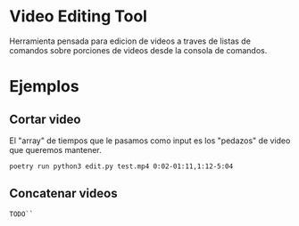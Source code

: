 # Video Editing Tool

Herramienta pensada para edicion de videos a traves de listas de comandos sobre porciones de
videos desde la consola de comandos.

# Ejemplos

## Cortar video

El "array" de tiempos que le pasamos como input es los "pedazos"
de video que queremos mantener.

```
poetry run python3 edit.py test.mp4 0:02-01:11,1:12-5:04
```
## Concatenar videos

` TODO`` `
